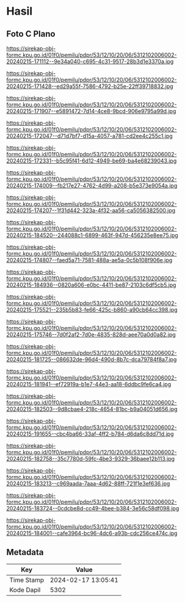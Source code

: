 # Hasil

## Foto C Plano

https://sirekap-obj-formc.kpu.go.id/01f0/pemilu/pdpr/53/12/10/20/06/5312102006002-20240215-171112--9e34a040-c695-4c31-9517-28b3d1e3370a.jpg

https://sirekap-obj-formc.kpu.go.id/01f0/pemilu/pdpr/53/12/10/20/06/5312102006002-20240215-171428--ed29a55f-7586-4792-b25e-22ff39718832.jpg

https://sirekap-obj-formc.kpu.go.id/01f0/pemilu/pdpr/53/12/10/20/06/5312102006002-20240215-171907--e5891472-7d14-4ce8-9bcd-906e9795a99d.jpg

https://sirekap-obj-formc.kpu.go.id/01f0/pemilu/pdpr/53/12/10/20/06/5312102006002-20240215-172047--d71d7bf7-d15a-4057-a781-cd2ee4c255c1.jpg

https://sirekap-obj-formc.kpu.go.id/01f0/pemilu/pdpr/53/12/10/20/06/5312102006002-20240215-172331--b5c95f41-6d12-4949-be69-ba4e68239043.jpg

https://sirekap-obj-formc.kpu.go.id/01f0/pemilu/pdpr/53/12/10/20/06/5312102006002-20240215-174009--fb217e27-4762-4d99-a208-b5e373e9054a.jpg

https://sirekap-obj-formc.kpu.go.id/01f0/pemilu/pdpr/53/12/10/20/06/5312102006002-20240215-174207--1f31d442-323a-4f32-aa56-ca5056382500.jpg

https://sirekap-obj-formc.kpu.go.id/01f0/pemilu/pdpr/53/12/10/20/06/5312102006002-20240215-184520--244088c1-6899-463f-947d-456235e8ee75.jpg

https://sirekap-obj-formc.kpu.go.id/01f0/pemilu/pdpr/53/12/10/20/06/5312102006002-20240215-174807--faed5a71-7581-488a-ae5a-0c5b108f906e.jpg

https://sirekap-obj-formc.kpu.go.id/01f0/pemilu/pdpr/53/12/10/20/06/5312102006002-20240215-184936--0820a606-e0bc-4411-be87-2103c6df5cb5.jpg

https://sirekap-obj-formc.kpu.go.id/01f0/pemilu/pdpr/53/12/10/20/06/5312102006002-20240215-175521--235b5b83-fe66-425c-b860-a90cb64cc398.jpg

https://sirekap-obj-formc.kpu.go.id/01f0/pemilu/pdpr/53/12/10/20/06/5312102006002-20240215-175746--7d0f2af2-7d0e-4835-828d-aee70a0d0a82.jpg

https://sirekap-obj-formc.kpu.go.id/01f0/pemilu/pdpr/53/12/10/20/06/5312102006002-20240215-181725--086632de-96d4-490d-8b7c-dca79784f8a7.jpg

https://sirekap-obj-formc.kpu.go.id/01f0/pemilu/pdpr/53/12/10/20/06/5312102006002-20240215-181941--ef72919a-b1e7-44e3-aa18-6ddbc9fe6ca4.jpg

https://sirekap-obj-formc.kpu.go.id/01f0/pemilu/pdpr/53/12/10/20/06/5312102006002-20240215-182503--9d8cbae4-218c-4654-81bc-b9a04051d656.jpg

https://sirekap-obj-formc.kpu.go.id/01f0/pemilu/pdpr/53/12/10/20/06/5312102006002-20240215-191655--cbc4ba66-33af-4ff2-b784-d6da6c8dd71d.jpg

https://sirekap-obj-formc.kpu.go.id/01f0/pemilu/pdpr/53/12/10/20/06/5312102006002-20240215-182758--35c7780d-59fc-4be3-9329-36baee12b113.jpg

https://sirekap-obj-formc.kpu.go.id/01f0/pemilu/pdpr/53/12/10/20/06/5312102006002-20240215-183213--c969aada-7aaa-4d62-88ff-721f1e3ef636.jpg

https://sirekap-obj-formc.kpu.go.id/01f0/pemilu/pdpr/53/12/10/20/06/5312102006002-20240215-183724--0cdcbe8d-cc49-4bee-b384-3e56c58df098.jpg

https://sirekap-obj-formc.kpu.go.id/01f0/pemilu/pdpr/53/12/10/20/06/5312102006002-20240215-184001--cafe3964-bc96-4dc6-a93b-cdc256ce474c.jpg


## Metadata

| Key        | Value               |
| ---------- | ------------------- |
| Time Stamp | 2024-02-17 13:05:41 |
| Kode Dapil | 5302                |



